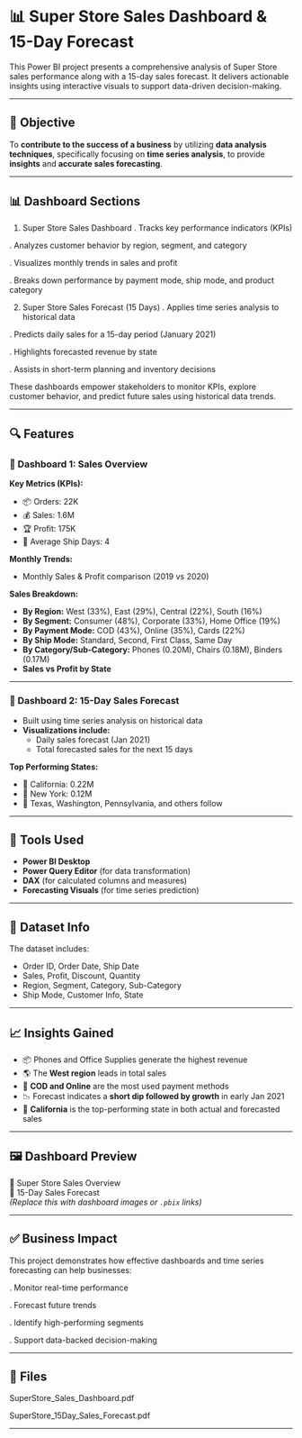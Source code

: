 # 📊 Super Store Sales Dashboard & 15-Day Forecast

This Power BI project presents a comprehensive analysis of Super Store sales performance along with a 15-day sales forecast. It delivers actionable insights using interactive visuals to support data-driven decision-making.

---

## 🎯 Objective

To **contribute to the success of a business** by utilizing **data analysis techniques**, specifically focusing on **time series analysis**, to provide **insights** and **accurate sales forecasting**.

---

## 📊 Dashboard Sections
1. Super Store Sales Dashboard
. Tracks key performance indicators (KPIs)

. Analyzes customer behavior by region, segment, and category

. Visualizes monthly trends in sales and profit

. Breaks down performance by payment mode, ship mode, and product category

2. Super Store Sales Forecast (15 Days)
. Applies time series analysis to historical data

. Predicts daily sales for a 15-day period (January 2021)

. Highlights forecasted revenue by state

. Assists in short-term planning and inventory decisions

These dashboards empower stakeholders to monitor KPIs, explore customer behavior, and predict future sales using historical data trends.

---

## 🔍 Features

### 📌 Dashboard 1: Sales Overview

**Key Metrics (KPIs):**
- 📦 Orders: 22K 
- 💰 Sales: 1.6M
- 🏆 Profit: 175K  
- 🚚 Average Ship Days: 4  

**Monthly Trends:**
- Monthly Sales & Profit comparison (2019 vs 2020)

**Sales Breakdown:**
- **By Region:** West (33%), East (29%), Central (22%), South (16%)
- **By Segment:** Consumer (48%), Corporate (33%), Home Office (19%)
- **By Payment Mode:** COD (43%), Online (35%), Cards (22%)
- **By Ship Mode:** Standard, Second, First Class, Same Day
- **By Category/Sub-Category:** Phones (0.20M), Chairs (0.18M), Binders (0.17M)
- **Sales vs Profit by State**

---

### 🔮 Dashboard 2: 15-Day Sales Forecast

- Built using time series analysis on historical data  
- **Visualizations include:**
  - Daily sales forecast (Jan 2021)
  - Total forecasted sales for the next 15 days

**Top Performing States:**
- 📍 California: 0.22M  
- 📍 New York: 0.12M  
- 📍 Texas, Washington, Pennsylvania, and others follow

---

## 🧰 Tools Used

- **Power BI Desktop**
- **Power Query Editor** (for data transformation)
- **DAX** (for calculated columns and measures)
- **Forecasting Visuals** (for time series prediction)

---

## 📁 Dataset Info

The dataset includes:
- Order ID, Order Date, Ship Date
- Sales, Profit, Discount, Quantity
- Region, Segment, Category, Sub-Category
- Ship Mode, Customer Info, State

---

## 📈 Insights Gained

- 📦 Phones and Office Supplies generate the highest revenue
- 🌎 The **West region** leads in total sales
- 🧾 **COD and Online** are the most used payment methods
- 📉 Forecast indicates a **short dip followed by growth** in early Jan 2021
- 🚀 **California** is the top-performing state in both actual and forecasted sales

---

## 🖼 Dashboard Preview

🔹 Super Store Sales Overview  
🔹 15-Day Sales Forecast  
*(Replace this with dashboard images or `.pbix` links)*

---

## ✅ Business Impact
This project demonstrates how effective dashboards and time series forecasting can help businesses:

. Monitor real-time performance

. Forecast future trends

. Identify high-performing segments

. Support data-backed decision-making  

---

## 📎 Files

SuperStore_Sales_Dashboard.pdf

SuperStore_15Day_Sales_Forecast.pdf

---

